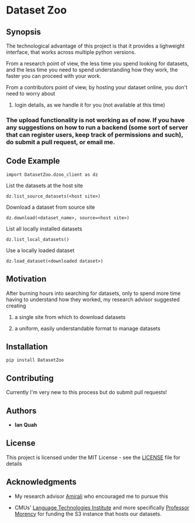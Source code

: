 # Dataset Zoo

## Synopsis

The technological advantage of this project is that it provides a lighweight interface, that works across multiple python versions.

From a research point of view, the less time you spend looking for datasets, and the less time you need to spend understanding how they work, the faster you can proceed with your work.

From a contributors point of view, by hosting your dataset online, you don't need to worry about 

1) login details, as we handle it for you (not available at this time)

### The upload functionality is not working as of now. If you have any suggestions on how to run a backend (some sort of server that can register users, keep track of permissions and such), do submit a pull request, or email me.

## Code Example

```
import DatasetZoo.dzoo_client as dz
```

List the datasets at the host site
```
dz.list_source_datasets(<host site>)
```

Download a dataset from source site
```
dz.download(<dataset_name>, source=<host site>)
```               

List all locally installed datasets
```
dz.list_local_datasets()
```

Use a locally loaded dataset
```
dz.load_dataset(<downloaded dataset>)
```

## Motivation

After burning hours into searching for datasets, only to spend more time having to understand how they worked, my research advisor suggested creating

1) a single site from which to download datasets

2) a uniform, easily understandable format to manage datasets

## Installation

```
pip install DatasetZoo
```

## Contributing

Currently I'm very new to this process but do submit pull requests!

## Authors

* **Ian Quah**

## License

This project is licensed under the MIT License - see the [LICENSE](LICENSE.txt) file for details

## Acknowledgments

* My research advisor [Amirali](http://www.amiralibagherzadeh.com/) who encouraged me to pursue this

* CMUs' [Language Technologies Institute](https://www.lti.cs.cmu.edu/) and more specifically [Professor Morency](https://www.cs.cmu.edu/~morency/) for funding the S3 instance that hosts our datasets.

